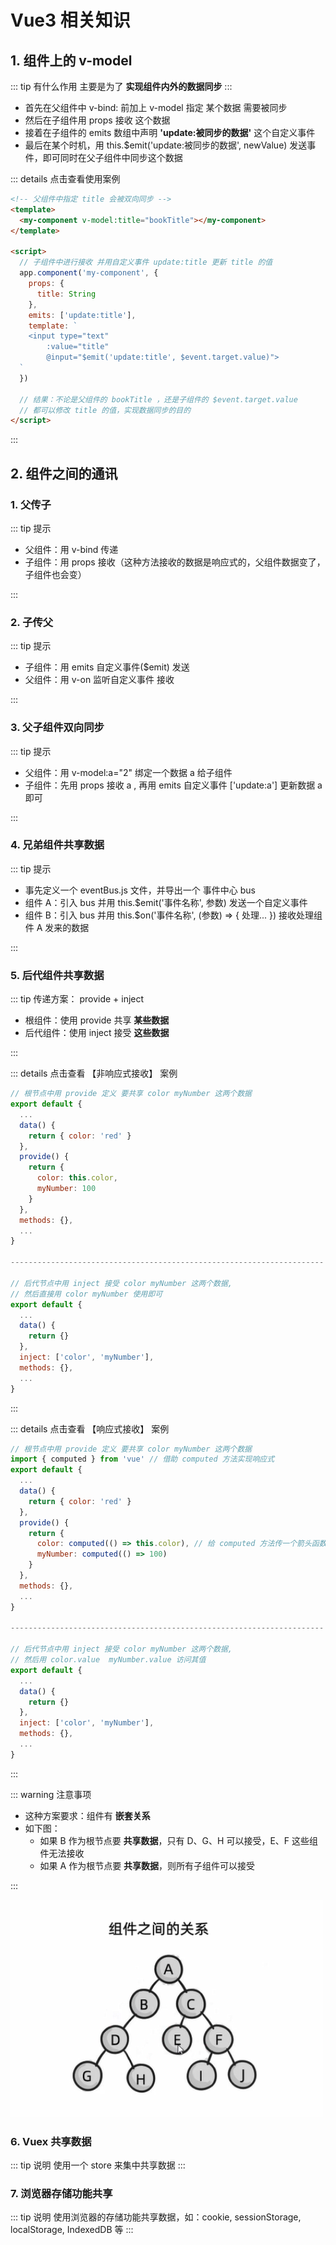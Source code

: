 # Vue3 相关知识

## 1. 组件上的 v-model

::: tip 有什么作用
主要是为了 **实现组件内外的数据同步**
:::

- 首先在父组件中 v-bind: 前加上 v-model 指定 某个数据 需要被同步
- 然后在子组件用 props 接收 这个数据
- 接着在子组件的 emits 数组中声明 **'update:被同步的数据'** 这个自定义事件
- 最后在某个时机，用 this.$emit('update:被同步的数据', newValue) 发送事件，即可同时在父子组件中同步这个数据

::: details 点击查看使用案例

```html
<!-- 父组件中指定 title 会被双向同步 -->
<template>
  <my-component v-model:title="bookTitle"></my-component>
</template>

<script>
  // 子组件中进行接收 并用自定义事件 update:title 更新 title 的值
  app.component('my-component', {
    props: {
      title: String
    },
    emits: ['update:title'],
    template: `
    <input type="text"
        :value="title"
        @input="$emit('update:title', $event.target.value)">
  `
  })

  // 结果：不论是父组件的 bookTitle ，还是子组件的 $event.target.value
  // 都可以修改 title 的值，实现数据同步的目的
</script>
```

:::

## 2. 组件之间的通讯

### 1. 父传子

::: tip 提示

- 父组件：用 v-bind 传递
- 子组件：用 props 接收（这种方法接收的数据是响应式的，父组件数据变了，子组件也会变）

:::

### 2. 子传父

::: tip 提示

- 子组件：用 emits 自定义事件($emit) 发送
- 父组件：用 v-on 监听自定义事件 接收

:::

### 3. 父子组件双向同步

::: tip 提示

- 父组件：用 v-model:a="2" 绑定一个数据 a 给子组件
- 子组件：先用 props 接收 a , 再用 emits 自定义事件 ['update:a'] 更新数据 a 即可

:::

### 4. 兄弟组件共享数据

::: tip 提示

- 事先定义一个 eventBus.js 文件，并导出一个 事件中心 bus
- 组件 A：引入 bus 并用 this.$emit('事件名称', 参数) 发送一个自定义事件
- 组件 B：引入 bus 并用 this.$on('事件名称', (参数) => { 处理... }) 接收处理组件 A 发来的数据

:::

### 5. 后代组件共享数据

::: tip 传递方案： provide + inject

- 根组件：使用 provide 共享 **某些数据**
- 后代组件：使用 inject 接受 **这些数据**

:::

::: details 点击查看 【非响应式接收】 案例

```js
// 根节点中用 provide 定义 要共享 color myNumber 这两个数据
export default {
  ...
  data() {
    return { color: 'red' }
  },
  provide() {
    return {
      color: this.color,
      myNumber: 100
    }
  },
  methods: {},
  ...
}

----------------------------------------------------------------------

// 后代节点中用 inject 接受 color myNumber 这两个数据,
// 然后直接用 color myNumber 使用即可
export default {
  ...
  data() {
    return {}
  },
  inject: ['color', 'myNumber'],
  methods: {},
  ...
}
```

:::

::: details 点击查看 【响应式接收】 案例

```js
// 根节点中用 provide 定义 要共享 color myNumber 这两个数据
import { computed } from 'vue' // 借助 computed 方法实现响应式
export default {
  ...
  data() {
    return { color: 'red' }
  },
  provide() {
    return {
      color: computed(() => this.color), // 给 computed 方法传一个箭头函数
      myNumber: computed(() => 100)
    }
  },
  methods: {},
  ...
}

----------------------------------------------------------------------

// 后代节点中用 inject 接受 color myNumber 这两个数据,
// 然后用 color.value  myNumber.value 访问其值
export default {
  ...
  data() {
    return {}
  },
  inject: ['color', 'myNumber'],
  methods: {},
  ...
}
```

:::

::: warning 注意事项

- 这种方案要求：组件有 **嵌套关系**
- 如下图：
  - 如果 B 作为根节点要 **共享数据**，只有 D、G、H 可以接受，E、F 这些组件无法接收
  - 如果 A 作为根节点要 **共享数据**，则所有子组件可以接受

:::

<img src="./img/data-emit.png" alt="组件关系示意图" title="组件关系示意图" width="500" />

### 6. Vuex 共享数据

::: tip 说明
使用一个 store 来集中共享数据
:::

### 7. 浏览器存储功能共享

::: tip 说明
使用浏览器的存储功能共享数据，如：cookie, sessionStorage, localStorage, IndexedDB 等
:::
